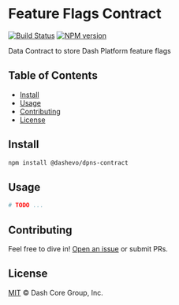 # Feature Flags Contract

[![Build Status](https://github.com/dashevo/feature-flags-contract/actions/workflows/test_and_release.yml/badge.svg)](https://github.com/dashevo/feature-flags-contract/actions/workflows/test_and_release.yml)
[![NPM version](https://img.shields.io/npm/v/@dashevo/feature-flags-contract.svg?style=flat-square)](https://npmjs.org/package/@dashevo/feature-flags-contract)

Data Contract to store Dash Platform feature flags

## Table of Contents

- [Install](#install)
- [Usage](#usage)
- [Contributing](#contributing)
- [License](#license)

## Install

```sh
npm install @dashevo/dpns-contract
```

## Usage

```sh
# TODO ...
```

## Contributing

Feel free to dive in! [Open an issue](https://github.com/dashpay/platform/issues/new/choose) or submit PRs.

## License

[MIT](LICENSE) &copy; Dash Core Group, Inc.
